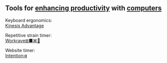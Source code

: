 
## Tools for [enhancing productivity](https://adequate.life/success-4/) with [computers](https://trendless.tech/fast/)

Keyboard ergonomics:  
[Kinesis Advantage](https://kinesis-ergo.com/keyboards/advantage360/)

Repetitive strain timer:  
[Workrave⊞■⌘🐧](http://www.workrave.org/)

Website timer:  
[Intention⇉](https://addons.mozilla.org/en-US/firefox/addon/intention/)
